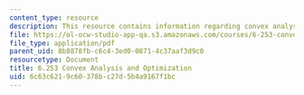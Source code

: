 ```yaml
---
content_type: resource
description: This resource contains information regarding convex analysis and optimization.
file: https://ol-ocw-studio-app-qa.s3.amazonaws.com/courses/6-253-convex-analysis-and-optimization-spring-2012/6c63c6219c60378bc27d5b4a9167f1bc_MIT6_253S12_lec_comp.pdf
file_type: application/pdf
parent_uid: 8b8878fb-c6c4-3ed0-0871-4c37aaf3d9c0
resourcetype: Document
title: 6.253 Convex Analysis and Optimization
uid: 6c63c621-9c60-378b-c27d-5b4a9167f1bc
---
```


